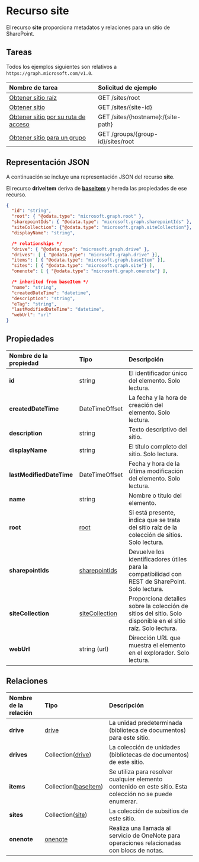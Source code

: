# <a name="site-resource"></a>Recurso site

El recurso **site** proporciona metadatos y relaciones para un sitio de SharePoint.

## <a name="tasks"></a>Tareas

Todos los ejemplos siguientes son relativos a `https://graph.microsoft.com/v1.0`.

| Nombre de tarea            | Solicitud de ejemplo                                   |
| :------------------- | :------------------------------------------------ |
| [Obtener sitio raíz][]    | GET /sites/root                                   |
| [Obtener sitio][]         | GET /sites/{site-id}                              |
| [Obtener sitio por su ruta de acceso][] | GET /sites/{hostname}:/{site-path}                |
| [Obtener sitio para un grupo][] | GET /groups/{group-id}/sites/root             |

[Obtener sitio]: ../api/site_get.md
[Obtener sitio raíz]: ../api/site_get.md
[Obtener sitio por su ruta de acceso]: ../api/site_get.md
[Obtener sitio para un grupo]: ../api/site_get.md

## <a name="json-representation"></a>Representación JSON

A continuación se incluye una representación JSON del recurso **site**.

El recurso **driveItem** deriva de [**baseItem**](baseitem.md) y hereda las propiedades de ese recurso.

<!-- { "blockType": "resource",
       "@odata.type": "microsoft.graph.site",
       "keyProperty": "id",
       "optionalProperties": [ "root", "sharepointIds", "siteCollection", "drive", "drives", "sites" ] } -->

```json
{
  "id": "string",
  "root": { "@odata.type": "microsoft.graph.root" },
  "sharepointIds": { "@odata.type": "microsoft.graph.sharepointIds" },
  "siteCollection": {"@odata.type": "microsoft.graph.siteCollection"},
  "displayName": "string",

  /* relationships */
  "drive": { "@odata.type": "microsoft.graph.drive" },
  "drives": [ { "@odata.type": "microsoft.graph.drive" }],
  "items": [ { "@odata.type": "microsoft.graph.baseItem" }],
  "sites": [ { "@odata.type": "microsoft.graph.site"} ],
  "onenote": [ { "@odata.type": "microsoft.graph.onenote"} ],

  /* inherited from baseItem */
  "name": "string",
  "createdDateTime": "datetime",
  "description": "string",
  "eTag": "string",
  "lastModifiedDateTime": "datetime",
  "webUrl": "url"
}
```

## <a name="properties"></a>Propiedades

| Nombre de la propiedad            | Tipo                                | Descripción                                                                                    |
| :----------------------- | :---------------------------------- | :--------------------------------------------------------------------------------------------- |
| **id**                   | string                              | El identificador único del elemento. Solo lectura.                                                  |
| **createdDateTime**      | DateTimeOffset                      | La fecha y la hora de creación del elemento. Solo lectura.                                             |
| **description**          | string                              | Texto descriptivo del sitio.                                                             |
| **displayName**          | string                              | El título completo del sitio. Solo lectura.                                                        |
| **lastModifiedDateTime** | DateTimeOffset                      | Fecha y hora de la última modificación del elemento. Solo lectura.                                       |
| **name**                 | string                              | Nombre o título del elemento.                                                                  |
| **root**                 | [root](root.md)                     | Si está presente, indica que se trata del sitio raíz de la colección de sitios. Solo lectura.            |
| **sharepointIds**        | [sharepointIds](sharepointids.md)   | Devuelve los identificadores útiles para la compatibilidad con REST de SharePoint. Solo lectura.                       |
| **siteCollection**       | [siteCollection](sitecollection.md) | Proporciona detalles sobre la colección de sitios del sitio. Solo disponible en el sitio raíz. Solo lectura. |
| **webUrl**               | string (url)                        | Dirección URL que muestra el elemento en el explorador. Solo lectura.                                          |

## <a name="relationships"></a>Relaciones

| Nombre de la relación | Tipo                     | Descripción
|:------------------|:-------------------------|:----------------------------------
| **drive**         | [drive][]                | La unidad predeterminada (biblioteca de documentos) para este sitio.
| **drives**        | Collection([drive][])    | La colección de unidades (bibliotecas de documentos) de este sitio.
| **items**         | Collection([baseItem][]) | Se utiliza para resolver cualquier elemento contenido en este sitio. Esta colección no se puede enumerar.
| **sites**         | Collection([site][])     | La colección de subsitios de este sitio.
| **onenote**       | [onenote][]              | Realiza una llamada al servicio de OneNote para operaciones relacionadas con blocs de notas.

[baseItem]: baseitem.md
[drive]: drive.md
[identitySet]: identityset.md
[site]: site.md
[onenote]: onenote.md

<!-- {
  "type": "#page.annotation",
  "description": "",
  "keywords": "",
  "section": "documentation",
  "tocPath": "Resources/Site",
  "tocBookmarks": {
    "Site": "#"
  }
} -->
